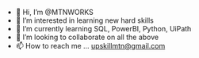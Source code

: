 - 👋 Hi, I’m @MTNWORKS
- 👀 I’m interested in learning new hard skills
- 🌱 I’m currently learning SQL, PowerBI, Python, UiPath
- 💞️ I’m looking to collaborate on all the above
- 📫 How to reach me ... upskillmtn@gmail.com

<!---
MTNWORKS/MTNWORKS is a ✨ special ✨ repository because its `README.md` (this file) appears on your GitHub profile.
You can click the Preview link to take a look at your changes.
--->
